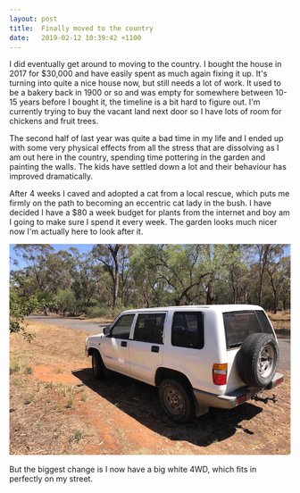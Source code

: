 ```yaml
---
layout: post
title:  Finally moved to the country
date:   2019-02-12 10:39:42 +1100
---
```


I did eventually get around to moving to the country. I bought the house in 2017 for $30,000 and have easily spent as much again fixing it up. It's turning into quite a nice house now, but still needs a lot of work. It used to be a bakery back in 1900 or so and was empty for somewhere between 10-15 years before I bought it, the timeline is a bit hard to figure out. I'm currently trying to buy the vacant land next door so I have lots of room for chickens and fruit trees.

The second half of last year was quite a bad time in my life and I ended up with some very physical effects from all the stress that are dissolving as I am out here in the country, spending time pottering in the garden and painting the walls. The kids have settled down a lot and their behaviour has improved dramatically. 

After 4 weeks I caved and adopted a cat from a local rescue, which puts me firmly on the path to becoming an eccentric cat lady in the bush. I have decided I have a $80 a week budget for plants from the internet and boy am I going to make sure I spend it every week. The garden looks much nicer now I'm actually here to look after it.

<img src="/images/bushcar.jpg">

But the biggest change is I now have a big white 4WD, which fits in perfectly on my street.